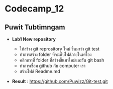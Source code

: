 # Codecamp_12

 ## Puwit Tubtimngam
* **Lab1 New repository**
    - ให้สร้าง git reprository ใหม่
ขึ้นมาว่า git test
    - ทำการสร้าง folder ที่จะเก็บไฟล์ภายในเครื่อง
    - คลิกขวาที่ folder ที่สร้างขึ้นมาใหม่และรัน git bash
   - ทำการเชื่อม github กับ computer เรา
   - สร้างไฟล์ Readme.md

* **Result** : https://github.com/Puwizz/Git-test.git

